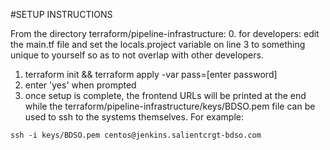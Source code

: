 #SETUP INSTRUCTIONS

From the directory terraform/pipeline-infrastructure:
0. for developers: edit the main.tf file and set the locals.project variable on line 3 to something unique to yourself so as to not overlap with other developers. 
1. terraform init && terraform apply -var pass=[enter password]
2. enter 'yes' when prompted
3. once setup is complete, the frontend URLs will be printed at the end while the terraform/pipeline-infrastructure/keys/BDSO.pem file can be used to ssh to the systems themselves.
For example:

 ``` ssh -i keys/BDSO.pem centos@jenkins.salientcrgt-bdso.com ```
